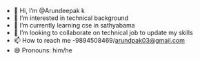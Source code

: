 - 👋 Hi, I’m @Arundeepak k
- 👀 I’m interested in technical background
- 🌱 I’m currently learning cse in sathyabama
- 💞️ I’m looking to collaborate on technical job to update my skills
- 📫 How to reach me -9894508469/arundpak03@gmail.com
- 😄 Pronouns: him/he


<!---
arun9122003/arun9122003 is a ✨ special ✨ repository because its `README.md` (this file) appears on your GitHub profile.
You can click the Preview link to take a look at your changes.
--->
